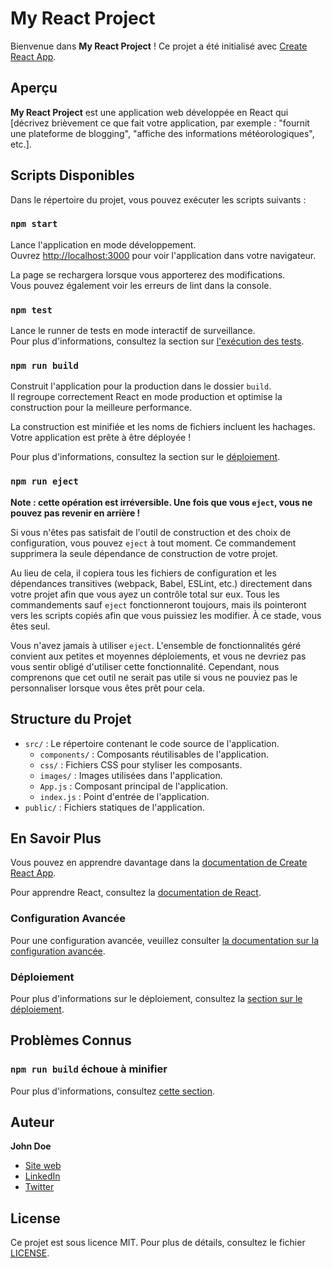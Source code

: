 # My React Project

Bienvenue dans **My React Project** ! Ce projet a été initialisé avec [Create React App](https://github.com/facebook/create-react-app).

## Aperçu

**My React Project** est une application web développée en React qui [décrivez brièvement ce que fait votre application, par exemple : "fournit une plateforme de blogging", "affiche des informations météorologiques", etc.].

## Scripts Disponibles

Dans le répertoire du projet, vous pouvez exécuter les scripts suivants :

### `npm start`

Lance l'application en mode développement.\
Ouvrez [http://localhost:3000](http://localhost:3000) pour voir l'application dans votre navigateur.

La page se rechargera lorsque vous apporterez des modifications.\
Vous pouvez également voir les erreurs de lint dans la console.

### `npm test`

Lance le runner de tests en mode interactif de surveillance.\
Pour plus d'informations, consultez la section sur [l'exécution des tests](https://facebook.github.io/create-react-app/docs/running-tests).

### `npm run build`

Construit l'application pour la production dans le dossier `build`.\
Il regroupe correctement React en mode production et optimise la construction pour la meilleure performance.

La construction est minifiée et les noms de fichiers incluent les hachages.\
Votre application est prête à être déployée !

Pour plus d'informations, consultez la section sur le [déploiement](https://facebook.github.io/create-react-app/docs/deployment).

### `npm run eject`

**Note : cette opération est irréversible. Une fois que vous `eject`, vous ne pouvez pas revenir en arrière !**

Si vous n'êtes pas satisfait de l'outil de construction et des choix de configuration, vous pouvez `eject` à tout moment. Ce commandement supprimera la seule dépendance de construction de votre projet.

Au lieu de cela, il copiera tous les fichiers de configuration et les dépendances transitives (webpack, Babel, ESLint, etc.) directement dans votre projet afin que vous ayez un contrôle total sur eux. Tous les commandements sauf `eject` fonctionneront toujours, mais ils pointeront vers les scripts copiés afin que vous puissiez les modifier. À ce stade, vous êtes seul.

Vous n'avez jamais à utiliser `eject`. L'ensemble de fonctionnalités géré convient aux petites et moyennes déploiements, et vous ne devriez pas vous sentir obligé d'utiliser cette fonctionnalité. Cependant, nous comprenons que cet outil ne serait pas utile si vous ne pouviez pas le personnaliser lorsque vous êtes prêt pour cela.

## Structure du Projet

- `src/` : Le répertoire contenant le code source de l'application.
  - `components/` : Composants réutilisables de l'application.
  - `css/` : Fichiers CSS pour styliser les composants.
  - `images/` : Images utilisées dans l'application.
  - `App.js` : Composant principal de l'application.
  - `index.js` : Point d'entrée de l'application.
- `public/` : Fichiers statiques de l'application.

## En Savoir Plus

Vous pouvez en apprendre davantage dans la [documentation de Create React App](https://facebook.github.io/create-react-app/docs/getting-started).

Pour apprendre React, consultez la [documentation de React](https://reactjs.org/).

### Configuration Avancée

Pour une configuration avancée, veuillez consulter [la documentation sur la configuration avancée](https://facebook.github.io/create-react-app/docs/advanced-configuration).

### Déploiement

Pour plus d'informations sur le déploiement, consultez la [section sur le déploiement](https://facebook.github.io/create-react-app/docs/deployment).

## Problèmes Connus

### `npm run build` échoue à minifier

Pour plus d'informations, consultez [cette section](https://facebook.github.io/create-react-app/docs/troubleshooting#npm-run-build-fails-to-minify).

## Auteur

**John Doe**

- [Site web](https://example.com)
- [LinkedIn](https://www.linkedin.com/in/johndoe/)
- [Twitter](https://twitter.com/johndoe)

## License

Ce projet est sous licence MIT. Pour plus de détails, consultez le fichier [LICENSE](LICENSE).
